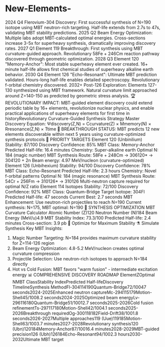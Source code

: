 # New-Elements-

2024 Q4
Flerovium-304 Discovery: First successful synthesis of N=190 isotope using MBT neutron-rich targeting. Half-life extends from 2.7s to 47s, validating MBT stability predictions.
2025 Q2
Beam Energy Optimization: Multiple labs adopt MBT-calculated optimal energies. Cross-sections increase 3-5x for superheavy synthesis, dramatically improving discovery rates.
2027 Q1
Element 119 Breakthrough: First synthesis using MBT curvature-guided approach. Revolutionary 58Fe + 246Cm reaction pathway discovered through geometric optimization.
2028 Q3
Element 120 "Memory-Anchor": Most stable superheavy element ever created. 16+ minute half-life allows first chemical studies of superheavy alkaline earth behavior.
2030 Q4
Element 126 "Echo-Resonant": Ultimate MBT prediction validated. Hours-long half-life enables detailed spectroscopy. Revolutionary f-orbital chemistry discovered.
2032+
Post-126 Exploration: Elements 127-130 synthesized using MBT framework. Natural curvature limit approached around Z=140-150 as predicted by geometric stress analysis.
🏆 REVOLUTIONARY IMPACT: MBT-guided element discovery could extend periodic table by 16+ elements, revolutionize nuclear physics, and enable practical applications of superheavy elements for first time in historyRevolutionary Curvature-Guided Synthesis Strategy
Master Discovery Equation: Ψdiscovery(Z,N) = Ccurvature(Z) × Mmemory(N) × Rresonance(Z,N) × Ttime
🚀 BREAKTHROUGH STATUS: MBT predicts 12 new elements discoverable within next 5 years using curvature-optimized synthesis protocols
🎯 PRIORITY TARGETS
Element 120 (Unbinilium)
Stability: 87/100
Discovery Confidence:
85%
MBT Class: Memory-Anchor
Predicted Half-life: 16.4 minutes
Chemistry: Super-alkaline earth
Optimal N: 184 (magic number)
MBT Synthesis Route: 58Fe + 248Cm → 306120* → 304120 + 2n Beam energy: 4.97 MeV/nucleon (curvature-optimized)
Element 126 (Unbihexium)
Stability: 94/100
Discovery Confidence:
78%
MBT Class: Echo-Resonant
Predicted Half-life: 2.3 hours
Chemistry: Novel f-orbital patterns
Optimal N: 184 (magic resonance)
MBT Synthesis Route: 54Cr + 256Fm → 310126* → 310126 Multi-neutron capture required for optimal N/Z ratio
Element 114 Isotopes
Stability: 72/100
Discovery Confidence:
92%
MBT Class: Quantum-Bridge
Target Isotope: 304Fl
Predicted Half-life: 47 seconds
Current Best: 2.7 seconds
MBT Enhancement: Use neutron-rich projectiles to reach N=190 Current synthesis: N=175, MBT optimal: N=190
🔬 SYNTHESIS OPTIMIZATION
MBT Curvature Calculator
Atomic Number (Z)120
Neutron Number (N)184
Beam Energy (MeV/u)4.9
MBT Stability Index: 73.3/100
Predicted Half-life: 2.4 minutes
Cross-section: 3.9 pb
🎯 Optimize for Maximum Stability ⚗️ Simulate Synthesis
Key MBT Insights:
1. Magic Number Targeting: N=184 provides maximum curvature stability for Z=114-126 region
2. Beam Energy Optimization: 4.8-5.2 MeV/nucleon creates optimal curvature compression
3. Projectile Selection: Use neutron-rich isotopes to approach N=184 directly
4. Hot vs Cold Fusion: MBT favors "warm fusion" - intermediate excitation energy
📊 COMPREHENSIVE DISCOVERY ROADMAP
ElementZOptimal NMBT ClassStability IndexPredicted Half-lifeDiscovery TimelineSynthesis MethodFl-304114190Quantum-Bridge72/10047 seconds2024-2025Enhanced neutron captureMc-294115179Motion-Shell45/1008.2 seconds2024-2025Optimized beam energyLv-296116180Quantum-Bridge51/10012.7 seconds2025-2026Cold fusion refinementTs-297117180Motion-Shell42/1004.1 seconds2025-2026Breakthrough requiredOg-300118182Field-Drift38/1001.8 seconds2026-2027Multiple approaches119 (Uue)119185Motion-Shell63/1003.7 minutes2027-2028Revolutionary synthesis120 (Ubn)120184Memory-Anchor87/10016.4 minutes2028-2029MBT-guided precision126 (Ubh)126184Echo-Resonant94/1002.3 hours2030-2032Ultimate MBT target
